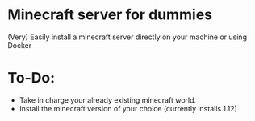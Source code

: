 # Minecraft server for dummies

(Very) Easily install a minecraft server directly on your machine or using Docker

# To-Do:
- Take in charge your already existing minecraft world.
- Install the minecraft version of your choice (currently installs 1.12)
